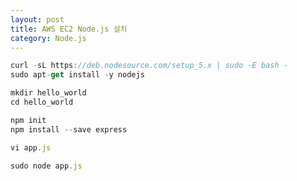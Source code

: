 ```yaml
---
layout: post
title: AWS EC2 Node.js 설치
category: Node.js
---
```



```javascript
curl -sL https://deb.nodesource.com/setup_5.x | sudo -E bash - 
sudo apt-get install -y nodejs
```

```javascript
mkdir hello_world
cd hello_world
```

```javascript
npm init
npm install --save express
```

```javascript
vi app.js
```

```javascript
sudo node app.js
```
